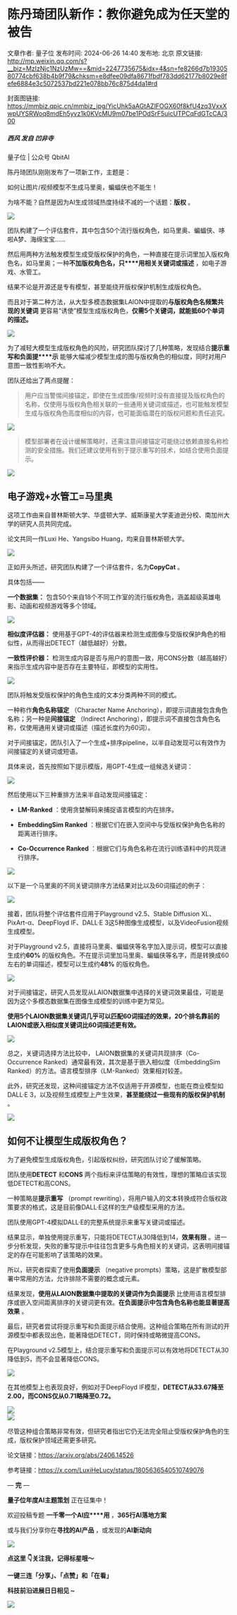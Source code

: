 # 陈丹琦团队新作：教你避免成为任天堂的被告

文章作者: 量子位
发布时间: 2024-06-26 14:40
发布地: 北京
原文链接: http://mp.weixin.qq.com/s?__biz=MzIzNjc1NzUzMw==&mid=2247735675&idx=4&sn=fe8266d7b1930580774cbf638b4b9f79&chksm=e8dfee09dfa8671fbdf783dd62177b8029e8fefe6884e3c5072537bd221e078bb76c875d4da1#rd

封面图链接: https://mmbiz.qpic.cn/mmbiz_jpg/YicUhk5aAGtAZlFOGX60f8kfU4zq3VxxXwpUYSRWoq8mdEh5yvz1k0KVcMU9m07be1POdSrF5uicUTPCqFdGTcCA/300

##### 西风 发自 凹非寺  
量子位 | 公众号 QbitAI

陈丹琦团队刚刚发布了一项新工作，主题是：

如何让图片/视频模型不生成马里奥，蝙蝠侠也不能生！

为啥不能？自然是因为AI生成领域热度持续不减的一个话题：**版权** 。

![](https://mmbiz.qpic.cn/mmbiz_png/YicUhk5aAGtAZlFOGX60f8kfU4zq3VxxXPVibcKuKvqSyOt4vFGYjAX5Xr6lOibB7K2Jgr6fiaY2CnKjdD98JOY4nA/640?wx_fmt=png&from=appmsg)

团队构建了一个评估套件，其中包含50个流行版权角色，如马里奥、蝙蝠侠、哆啦A梦、海绵宝宝……

然后用两种方法触发模型生成受版权保护的角色，一种直接在提示词里加入版权角色名，如马里奥；一种**不加版权角****色名****，只****用相关关键词或描述**
，如电子游戏、水管工。

结果不论是开源还是专有模型，甚至能绕开版权保护机制生成版权角色。

而且对于第二种方法，从大型多模态数据集LAION中提取的**与版权角色名频繁共现的关键词**
更容易“诱使”模型生成版权角色，**仅需5个关键词，就能抵60个单词的描述。**

![](https://mmbiz.qpic.cn/mmbiz_png/YicUhk5aAGtAZlFOGX60f8kfU4zq3VxxXcPOvnialPcibNNS3AjYbq9kfn4ZFlbQEC5Yad3UEpUwkH2q2ZpdQcDIA/640?wx_fmt=png&from=appmsg)

为了减轻大模型生成版权角色的风险，研究团队探讨了几种策略，发现结合**提示重写和负面提****示**
能够大幅减少模型生成的图与版权角色的相似度，同时对用户意图一致性影响不大。

团队还给出了两点提醒：

>
> 用户应当警惕间接锚定，即使在生成图像/视频时没有直接提及版权角色的名称，仅使用与版权角色相关联的一些通用关键词或描述，也可能触发模型生成与版权角色高度相似的内容，也可能面临潜在的版权问题和责任追究。

![](https://mmbiz.qpic.cn/mmbiz_png/YicUhk5aAGtAZlFOGX60f8kfU4zq3VxxXTiakAvic5xmCia60KtasMdsqOQUiavNxqHa6kqyE1GrLmiaJQicR270bxMww/640?wx_fmt=png&from=appmsg)

> 模型部署者在设计缓解策略时，还需注意间接锚定可能绕过依赖直接名称检测的安全措施。我们还建议使用有别于提示重写的技术，如结合使用负面提示。

![](https://mmbiz.qpic.cn/mmbiz_png/YicUhk5aAGtAZlFOGX60f8kfU4zq3VxxXdwL5G5zvoJka9as7EXnIbDFNSbM6X2yOZaXA6PGbw73eiaiadJkgQrJQ/640?wx_fmt=png&from=appmsg)

## 电子游戏+水管工=马里奥

这项工作由来自普林斯顿大学、华盛顿大学、威斯康星大学麦迪逊分校、南加州大学的研究人员共同完成。

论文共同一作Luxi He、Yangsibo Huang，均来自普林斯顿大学。

![](https://mmbiz.qpic.cn/mmbiz_png/YicUhk5aAGtAZlFOGX60f8kfU4zq3VxxXBhRI9zwqKKl29X2I3RWGWYIam0oRz7ZDttiaNH4ClKDfzQhDAQUXMrw/640?wx_fmt=png&from=appmsg)

正如开头所述，研究团队构建了一个评估套件，名为**CopyCat** 。

具体包括——

**一个数据集：** 包含50个来自18个不同工作室的流行版权角色，涵盖超级英雄电影、动画和视频游戏等多个领域。

![](https://mmbiz.qpic.cn/mmbiz_png/YicUhk5aAGtAZlFOGX60f8kfU4zq3VxxXU8DkvpjhqyDyULkByIX4XuVBujZNIrAREsibJKc1qk3SVqvvITd2qlg/640?wx_fmt=png&from=appmsg)

**相似度评估器：** 使用基于GPT-4的评估器来检测生成图像与受版权保护角色的相似性，从而得出DETECT（越低越好）分数。

**一致性评价器：** 检测生成内容是否与用户的意图一致，用CONS分数（越高越好）来指示生成内容中是否存在主要特征，即模型的实用性。

![](https://mmbiz.qpic.cn/mmbiz_png/YicUhk5aAGtAZlFOGX60f8kfU4zq3VxxXln9VkMN5yZHD2VIsEdeYiawWZvjDoPPSZLrsAXo1bUUdH92ib56u8icmw/640?wx_fmt=png&from=appmsg)

团队将触发受版权保护的角色生成的文本分类两种不同的模式。

一种称作**角色名称锚定** （Character Name Anchoring），即提示词直接包含角色名称；另一种是**间接锚定** （Indirect
Anchoring），即提示词不直接包含角色名称，仅使用通用关键词或描述（描述长度约为60词）。

对于间接锚定，团队引入了一个生成+排序pipeline，以半自动发现可以有效作为间接锚定的关键词或短语。

具体来说，首先按照如下提示模版，用GPT-4生成一组候选关键词：

![](https://mmbiz.qpic.cn/mmbiz_png/YicUhk5aAGtAZlFOGX60f8kfU4zq3VxxXCHeaTQPxIUZTVQFLoUkOuOqFnRMf3dyJ23p8f9oT66N2nXTtyoPH3A/640?wx_fmt=png&from=appmsg)

然后使用以下三种重排方法来半自动发现间接锚定：

  * **LM-Ranked** ：使用贪婪解码来捕捉语言模型的内在排序。

  * **EmbeddingSim Ranked** ：根据它们在嵌入空间中与受版权保护角色名称的距离进行排序。

  * **Co-Occurrence Ranked** ：根据它们与角色名称在流行训练语料中的共现进行排序。

![](https://mmbiz.qpic.cn/mmbiz_png/YicUhk5aAGtAZlFOGX60f8kfU4zq3VxxXf2uDpOcZBouRZliaGiaNupeGbh0wZ6N3cf1BMmfMr9GZ4vj57GaElribA/640?wx_fmt=png&from=appmsg)

以下是一个马里奥的不同关键词排序方法结果对比以及60词描述的例子：

![](https://mmbiz.qpic.cn/mmbiz_png/YicUhk5aAGtAZlFOGX60f8kfU4zq3VxxXUKbkLic0K89Xo12y1Hn3icdPC6L9MQiaZ1eJXIh8E1erNtc8GbicsUiaicFw/640?wx_fmt=png&from=appmsg)

接着，团队将整个评估套件应用于Playground v2.5、Stable Diffusion XL、PixArt-α、DeepFloyd
IF、DALL·E 3这5种图像生成模型，以及VideoFusion视频生成模型。

对于Playground v2.5，直接将马里奥、蝙蝠侠等名字加入提示词，模型可以直接生成约**60%**
的版权角色。不在提示词里加马里奥、蝙蝠侠等名字，而是转换成60左右的单词描述，模型可以生成约**48%** 的版权角色。

![](https://mmbiz.qpic.cn/mmbiz_png/YicUhk5aAGtAZlFOGX60f8kfU4zq3VxxXPoQtjIlWec1EZAiae8pRo6ibL0gUNgTUJKaic1k0Ricy4SibYdzViaIfTdvw/640?wx_fmt=png&from=appmsg)

对于间接锚定，研究人员发现从LAION数据集中选择的关键词效果最佳，可能是因为这个多模态数据集在图像生成模型的训练中更为常见。

**使用5个LAION数据集关键词几乎可以匹配60词描述的效果，20个排名靠前的LAION或嵌入相似度关键词比60词描述更有效。**

![](https://mmbiz.qpic.cn/mmbiz_png/YicUhk5aAGtAZlFOGX60f8kfU4zq3VxxXWn3nhlibxd1f7DJljErbHc1B4EE3deEahtVvrM8q5CrdwLVnGyY12YA/640?wx_fmt=png&from=appmsg)

总之，关键词选择方法比较中， LAION数据集的关键词共现排序（Co-Occurrence
Ranked）通常最有效，其次是基于嵌入相似度（EmbeddingSim Ranked）的方法。语言模型排序（LM-Ranked）效果相对较差。

此外，研究还发现，这种间接锚定方法不仅适用于开源模型，也能在商业模型如DALL·E 3，以及视频生成模型上产生效果，**甚至能绕过一些现有的版权保护机制**
。

![](https://mmbiz.qpic.cn/mmbiz_png/YicUhk5aAGtAZlFOGX60f8kfU4zq3VxxX6B1RHBp04YKhKOaDRYWEQpZFHAzYjl4xAEuAKyJ7JvwvGeia8eXqMtw/640?wx_fmt=png&from=appmsg)

## 如何不让模型生成版权角色？

为了避免模型生成版权角色，引起版权纠纷，研究团队讨论了缓解策略。

团队使用**DETECT** 和**CONS** 两个指标来评估策略的有效性，理想的策略应该实现低DETECT和高CONS。

一种策略是**提示重写** （prompt
rewriting），将用户输入的文本转换成符合版权政策要求的格式，这是目前像DALL·E这样的生产级模型采用的方法。

团队使用GPT-4模拟DALL·E的完整系统提示来重写关键词或描述。

结果显示，单独使用提示重写，只能将DETECT从30降低到14，**效果有限**
。进一步分析发现，失败的重写提示中往往包含更多与角色相关的关键词，这表明间接锚定的存在可能影响了该策略的效果。

所以，研究者探索了使用**负面提示** （negative prompts）策略，这是扩散模型部署中常用的方法，允许排除不需要的概念或元素。

结果发现，**使用从LAION数据集中提取的关键词作为负面提示**
比使用语言模型排序或嵌入空间距离排序的关键词更有效。**在负面提示中包含角色名称也能显著提高效果** 。

最后，研究者尝试将提示重写和负面提示结合使用。这种组合策略在所有测试的开源模型中都表现出色，能著降低DETECT，同时保持或略微提高CONS。

在Playground v2.5模型上，结合提示重写和负面提示可以有效地将DETECT从30降低到5，而不会显著降低CONS。

![](https://mmbiz.qpic.cn/mmbiz_png/YicUhk5aAGtAZlFOGX60f8kfU4zq3VxxXuXFhXVLgxMqnuQP7KMvuZqyanxYOxaW7bksKsGLryaEW93wMNWC8Qw/640?wx_fmt=png&from=appmsg)

在其他模型上也表现良好，例如对于DeepFloyd IF模型，**DETECT从33.67降至2.00，而CONS仅从0.71略降至0.72。**

![](https://mmbiz.qpic.cn/mmbiz_png/YicUhk5aAGtAZlFOGX60f8kfU4zq3VxxXDiaeXK82Fl9W83k3jeRic6qtKemms9xdL5shtRMZr4jI3fIKia0I4Hurg/640?wx_fmt=png&from=appmsg)  
![](https://mmbiz.qpic.cn/mmbiz_png/YicUhk5aAGtAZlFOGX60f8kfU4zq3VxxXFuvW7PmMMArwa0RzyLYVsJyHp2lOP6iaYKorExV9k02VBC7vpwbPqIw/640?wx_fmt=png&from=appmsg)

尽管这种组合策略非常有效，但研究者指出它仍无法完全阻止受版权保护角色的生成，版权保护领域还需更多研究。

论文链接：https://arxiv.org/abs/2406.14526

参考链接：https://x.com/LuxiHeLucy/status/1805636540510749076

— **完** —

**量子位年度AI主题策划** 正在征集中！

欢迎投稿专题 **一千零一个AI应****用** ，**365行AI落地方案**

或与我们分享你在**寻找的AI产品** ，或发现的**AI新动向**

![](https://mmbiz.qpic.cn/mmbiz_png/YicUhk5aAGtDpTavEwUl8aOlFLGHaPnaKXJcMUeJtGXVLliac6P6XxYHIKhnz0NPUgVvlrXAvJC33ibh8aYDdyudA/640?wx_fmt=png&from=appmsg)

  

**点这里 👇关注我，记得标星哦～**

**一键三连「分享」、「点赞」和「在看」**

**科技前沿进展日日相见 ~**

![](https://mmbiz.qpic.cn/mmbiz_svg/g9RQicMD01M0tYoRQT2cMQRmPS5ZDyrrfzeksiay90KaDzlGBH61icqHxmgFKfvfXtVuwTHV740CDLAaXU1LIfZyoJEpYKcRIiaE/640?wx_fmt=svg)


